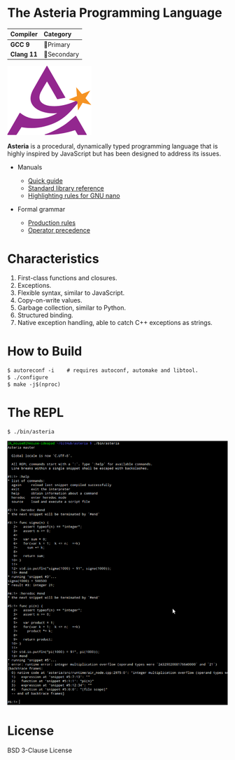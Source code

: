 # The Asteria Programming Language

|Compiler     |Category                   |
|:------------|:--------------------------|
|**GCC 9**    |:1st_place_medal:Primary   |
|**Clang 11** |:2nd_place_medal:Secondary |

![asteria](asteria.png)

**Asteria** is a procedural, dynamically typed programming language that is
highly inspired by JavaScript but has been designed to address its issues.

* Manuals
    * [Quick guide](doc/quick-guide.md)
    * [Standard library reference](doc/standard-library.md)
    * [Highlighting rules for GNU nano](doc/asteria.nanorc)

* Formal grammar
    * [Production rules](doc/grammar.txt)
    * [Operator precedence](doc/operator-precedence.txt)

# Characteristics

1. First-class functions and closures.
2. Exceptions.
3. Flexible syntax, similar to JavaScript.
4. Copy-on-write values.
5. Garbage collection, similar to Python.
6. Structured binding.
7. Native exception handling, able to catch C++ exceptions as strings.

# How to Build

```text
$ autoreconf -i    # requires autoconf, automake and libtool.
$ ./configure
$ make -j$(nproc)
```

# The REPL

```text
$ ./bin/asteria
```

![README](README.png)

# License

BSD 3-Clause License
